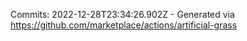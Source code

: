 Commits: 2022-12-28T23:34:26.902Z - Generated via https://github.com/marketplace/actions/artificial-grass
<br>
